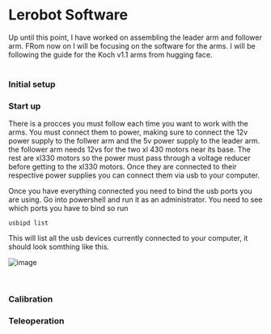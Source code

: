 # Lerobot Software

Up until this point, I have worked on assembling the leader arm and follower arm. FRom now on I will be focusing on the software for the arms. I will be following the guide for the Koch v1.1 arms from hugging face. 
<br><br>

### Initial setup

### Start up
There is a procces you must follow each time you want to work with the arms. You must connect them to power, making sure to connect the 12v power supply to the follwer arm and the 5v power supply to the leader arm. the follower arm needs 12vs for the two xl 430 motors near its base. The rest are xl330 motors so the power must pass through a voltage reducer before getting to the xl330 motors. Once they are connected to their 
respective power supplies you can connect them via usb to your computer.  

Once you have everything connected you need to bind the usb ports you are using. Go into powershell and run it as an administrator. You need to see which ports you have to bind so run
```
usbipd list
```
This will list all the usb devices currently connected to your computer, it should look somthing like this.

![image](https://github.com/user-attachments/assets/09e1785a-d50e-4de0-a4cb-c6a3cc20ff42)


<br>

### Calibration

### Teleoperation 
